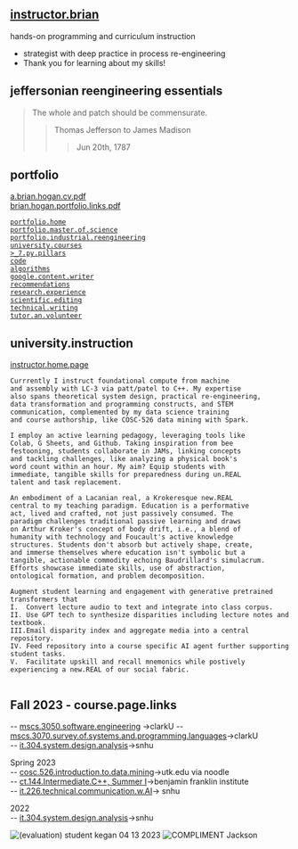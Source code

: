 ## [instructor.brian](https://github.com/bbe2/instructor.brian)  
hands-on programming and curriculum instruction  
- strategist with deep practice in process re-engineering  
- Thank you for learning about my skills!  

## jeffersonian reengineering essentials   
> The whole and patch should be commensurate.  
>> Thomas Jefferson to James Madison  
>>> Jun 20th, 1787  

## portfolio  
[a.brian.hogan.cv.pdf](https://github.com/bbe2/portfolio/files/12580785/a.brian.hogan.cv.pdf)  
[brian.hogan.portfolio.links.pdf](https://github.com/bbe2/portfolio/files/12614592/brian.hogan.portfolio.links.pdf)  

[`portfolio.home`](https://github.com/bbe2/portfolio.brian)  
[`portfolio.master.of.science`](https://github.com/bbe2/portfolio/tree/master_portfolio)  
[`portfolio.industrial.reengineering`](https://github.com/bbe2/portfolio/tree/reengineering)  
[`university.courses`](https://github.com/bbe2/instructor.brian)  
[`>_7.py.pillars`](https://github.com/bbe2/portfolio/tree/%3E_7_Pillars_of_Python)   
[`code`](https://github.com/bbe2/portfolio/tree/code)  
[`algorithms`](https://github.com/bbe2/professor.full.brain/tree/algorithms)  
[`google.content.writer`](https://github.com/bbe2/portfolio/tree/tech_curriculum_an_GwG)  
[`recommendations`](https://github.com/bbe2/portfolio/tree/reference_recommend)    
[`research.experience`](https://github.com/bbe2/portfolio/tree/research_experience )  
[`scientific.editing`](https://github.com/bbe2/portfolio/tree/scientific_edit)  
[`technical.writing`](https://github.com/bbe2/portfolio/tree/tech_write)  
[`tutor.an.volunteer`](https://github.com/bbe2/portfolio/tree/tutor_volunteer)  


## university.instruction  
[instructor.home.page](https://github.com/bbe2/instructor.brian)  
```
Currrently I instruct foundational compute from machine
and assembly with LC-3 via patt/patel to C++. My expertise
also spans theoretical system design, practical re-engineering,
data transformation and programming constructs, and STEM
communication, complemented by my data science training
and course authorship, like COSC-526 data mining with Spark.

I employ an active learning pedagogy, leveraging tools like
Colab, G Sheets, and Github. Taking inspiration from bee
festooning, students collaborate in JAMs, linking concepts
and tackling challenges, like analyzing a physical book's
word count within an hour. My aim? Equip students with
immediate, tangible skills for preparedness during un.REAL
talent and task replacement.

An embodiment of a Lacanian real, a Krokeresque new.REAL
central to my teaching paradigm. Education is a performative
act, lived and crafted, not just passively consumed. The
paradigm challenges traditional passive learning and draws
on Arthur Kroker's concept of body drift, i.e., a blend of
humanity with technology and Foucault's active knowledge
structures. Students don't absorb but actively shape, create,
and immerse themselves where education isn't symbolic but a
tangible, actionable commodity echoing Baudrillard's simulacrum.
Efforts showcase immediate skills, use of abstraction,
ontological formation, and problem decomposition.

Augment student learning and engagement with generative pretrained transformers that
I.	Convert lecture audio to text and integrate into class corpus.
II.	Use GPT tech to synthesize disparities including lecture notes and textbook.
III.Email disparity index and aggregate media into a central repository.  
IV.	Feed repository into a course specific AI agent further supporting student tasks.
V.	Facilitate upskill and recall mnemonics while postively experiencing a new.REAL of our social fabric.


```

## Fall 2023 - course.page.links
-- [mscs.3050.software.engineering](https://github.com/bbe2/instructor.brian/tree/mscs.3070.survey.of.systems.and.programming.languages) ->clarkU 
-- [mscs.3070.survey.of.systems.and.programming.languages](https://github.com/bbe2/instructor.brian/tree/mscs.3070.survey.of.systems.and.programming.languages)->clarkU  
-- [it.304.system.design.analysis](https://github.com/bbe2/instructor.brian/tree/it.304.fall.2023)->snhu  

Spring 2023  
-- [cosc.526.introduction.to.data.mining](https://github.com/bbe2/professor/tree/cosc.526.intro.to.data.Mining.utk.edu)->utk.edu via noodle  
-- [ct.144.Intermediate.C++, Summer I](https://github.com/bbe2/professor/tree/ct.144.intermedat.C%2B%2B)->benjamin franklin institute  
-- [it.226.technical.communication.w.AI](https://github.com/bbe2/professor/tree/it.226.technical.communication.w.ai)-> snhu  

2022  
-- [it.304.system.design.analysis](https://github.com/bbe2/IT.304.Fall.2022)->snhu  

![(evaluation) student kegan 04 13 2023](https://github.com/bbe2/professor/assets/59778456/356cefc6-475e-472f-8b75-e23c5b5b38b9)
![COMPLIMENT Jackson](https://github.com/bbe2/professor/assets/59778456/55b15676-2ea6-490f-9bc1-86e85acf230a)  
